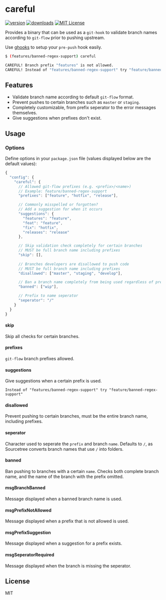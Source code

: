 # careful

[![version](https://img.shields.io/npm/v/careful.svg?style=flat-square)](http://npm.im/careful)
[![downloads](https://img.shields.io/npm/dm/careful.svg?style=flat-square)](http://npm-stat.com/charts.html?package=careful)
[![MIT License](https://img.shields.io/npm/l/careful.svg?style=flat-square)](http://opensource.org/licenses/MIT)

Provides a binary that can be used as a `git-hook` to validate branch names according to `git-flow` prior to pushing upstream. 

Use [ghooks](http://npm.im/ghooks) to setup your `pre-push` hook easily.

```sh
$ (features/banned-regex-support) careful

CAREFUL! Branch prefix "features" is not allowed.
CAREFUL! Instead of "features/banned-regex-support" try "feature/banned-regex-support".
```

## Features

- Validate branch name according to default `git-flow` format.
- Prevent pushes to certain branches such as `master` or `staging`.
- Completely customizable, from prefix seperator to the error messages themselves.
- Give suggestions when prefixes don't exist.

## Usage

### Options

Define options in your `package.json` file (values displayed below are the default values):

```javascript
{
  "config": {
    "careful": {
      // Allowed git-flow prefixes (e.g. <prefix>/<name>)
      // Example: feature/banned-regex-support
      "prefixes": ["feature", "hotfix", "release"],

      // Commonly misspelled or forgotten?
      // Add a suggestion for when it occurs
      "suggestions": {
        "features": "feature",
        "feat": "feature",
        "fix": "hotfix",
        "releases": "release"
      },

      // Skip validation check completely for certain branches
      // MUST be full branch name including prefixes
      "skip": [],
      
      // Branches developers are disallowed to push code
      // MUST be full branch name including prefixes
      "disallowed": ["master", "staging", "develop"],

      // Ban a branch name completely from being used regardless of prefix
      "banned": ["wip"],

      // Prefix to name seperator
      "seperator": "/"
    }
  }
}
```

#### skip

Skip all checks for certain branches.

#### prefixes

`git-flow` branch prefixes allowed. 

#### suggestions

Give suggestions when a certain prefix is used.

```
Instead of "features/banned-regex-support" try "feature/banned-regex-support"
```

#### disallowed

Prevent pushing to certain branches, must be the entire branch name, including prefixes.

#### seperator

Character used to seperate the `prefix` and branch `name`. Defaults to `/`, as Sourcetree converts branch names that use `/` into folders.

#### banned

Ban pushing to branches with a certain `name`. Checks both complete branch name, and the name of the branch with the prefix omitted.

#### msgBranchBanned

Message displayed when a banned branch name is used.

#### msgPrefixNotAllowed

Message displayed when a prefix that is not allowed is used.

#### msgPrefixSuggestion

Message displayed when a suggestion for a prefix exists.

#### msgSeperatorRequired

Message displayed when the branch is missing the seperator.

## License

MIT